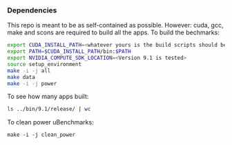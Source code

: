 ### Dependencies

This repo is meant to be as self-contained as possible.
However:
cuda, gcc, make and scons
are required to build all the apps.
To build the bechmarks:

```bash
export CUDA_INSTALL_PATH=<whatever yours is the build scripts should be robust enough to build with any CUDA version. Versions 4.2 and 9.1 are extensively tested>
export PATH=$CUDA_INSTALL_PATH/bin:$PATH
export NVIDIA_COMPUTE_SDK_LOCATION=<Version 9.1 is tested>
source setup_environment
make -i -j all
make data
make -i -j power
```

To see how many apps built:
```bash
ls ../bin/9.1/release/ | wc
```
To clean power uBenchmarks:
```
make -i -j clean_power
```
